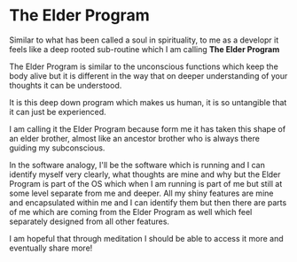 # The Elder Program

Similar to what has been called a soul in spirituality, to me as a developr it feels like a deep rooted sub-routine which I am calling **The Elder Program**

The Elder Program is similar to the unconscious functions which keep the body alive but it is different in the way that on deeper understanding of your thoughts it can be understood.

It is this deep down program which makes us human, it is so untangible that it can just be experienced.

I am calling it the Elder Program because form me it has taken this shape of an elder brother, almost like an ancestor brother who is always there guiding my subconscious.

In the software analogy, I'll be the software which is running and I can identify myself very clearly, what thoughts are mine and why but the Elder Program is part of the OS which when I am running is part of me but still at some level separate from me and deeper. All my shiny features are mine and encapsulated within me and I can identify them but then there are parts of me which are coming from the Elder Program as well which feel separately designed from all other features.

I am hopeful that through meditation I should be able to access it more and eventually share more!
